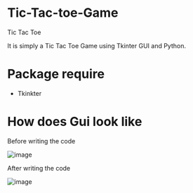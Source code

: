 # Tic-Tac-toe-Game
Tic Tac Toe

It is simply a Tic Tac Toe Game using Tkinter GUI and Python.

# Package require
- Tkinkter
# How  does Gui look like 
Before writing the code

![image](https://github.com/mehtapriyanshu/Tic-Tac-toe-Game/assets/125463390/edf6eec1-3e58-4ba9-91ad-1ad75f6aac65)

After writing the code

![image](https://github.com/mehtapriyanshu/Tic-Tac-toe-Game/assets/125463390/ea078456-e174-4bc6-a303-7e682ea5df64)

